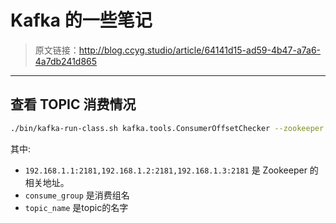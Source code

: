 # Kafka 的一些笔记

[annotation]: <id> (64141d15-ad59-4b47-a7a6-4a7db241d865)
[annotation]: <status> (public)
[annotation]: <create_time> (2019-05-14 11:32:17)
[annotation]: <category> (计算机技术)
[annotation]: <tags> (Kafka)
[annotation]: <comments> (true)

> 原文链接：<http://blog.ccyg.studio/article/64141d15-ad59-4b47-a7a6-4a7db241d865>

---

## 查看 TOPIC 消费情况

```sh
./bin/kafka-run-class.sh kafka.tools.ConsumerOffsetChecker --zookeeper 192.168.1.1:2181,192.168.1.2:2181,192.168.1.3:2181 --group consume_group --topic topic_name
```

其中:

- `192.168.1.1:2181,192.168.1.2:2181,192.168.1.3:2181` 是 Zookeeper 的相关地址。
- `consume_group` 是消费组名
- `topic_name` 是topic的名字